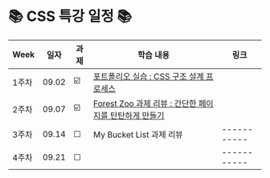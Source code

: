 
# 📚 CSS 특강 일정 📚

| Week | 일자 | 과제 | 학습 내용 | 링크 |
| ------ | -- | -- | ----------- | ----------- |
| 1주차 | 09.02 | ☑️ | [포트폴리오 실습 : CSS 구조 설계 프로세스](https://github.com/chaeryun0/FrontendSchool_3/tree/main/1주차-profile) |
| 2주차 | 09.07 | ☑️ | [Forest Zoo 과제 리뷰 : 간단한 페이지를 탄탄하게 만들기](https://github.com/chaeryun0/FrontendSchool_3/tree/main/CSS%20%ED%8A%B9%EA%B0%95/1%EC%A3%BC%EC%B0%A8%20%EA%B3%BC%EC%A0%9C-animal)
| 3주차 | 09.14 | ☐ | My Bucket List 과제 리뷰 | ----------- |
| 4주차 | 09.21 | ☐ |  | ----------- |

